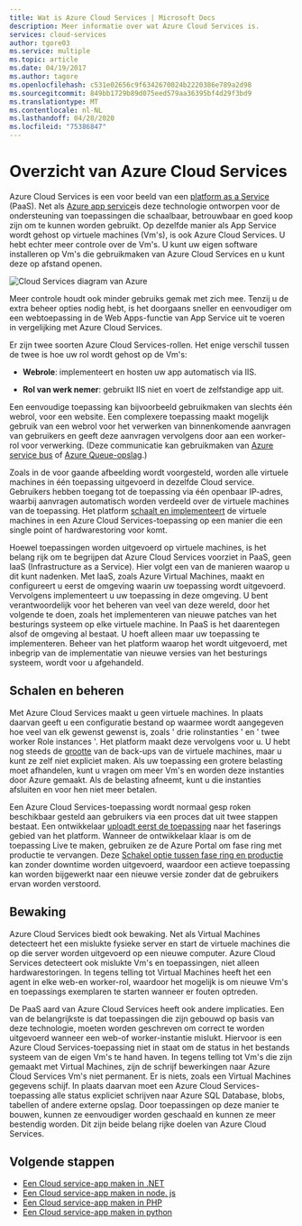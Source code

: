 ```yaml
---
title: Wat is Azure Cloud Services | Microsoft Docs
description: Meer informatie over wat Azure Cloud Services is.
services: cloud-services
author: tgore03
ms.service: multiple
ms.topic: article
ms.date: 04/19/2017
ms.author: tagore
ms.openlocfilehash: c531e02656c9f6342670024b2220386e789a2d98
ms.sourcegitcommit: 849bb1729b89d075eed579aa36395bf4d29f3bd9
ms.translationtype: MT
ms.contentlocale: nl-NL
ms.lasthandoff: 04/28/2020
ms.locfileid: "75386847"
---
```

# <a name="overview-of-azure-cloud-services"></a>Overzicht van Azure Cloud Services
Azure Cloud Services is een voor beeld van een [platform as a Service](https://azure.microsoft.com/overview/what-is-paas/) (PaaS). Net als [Azure app service](../app-service/overview.md)is deze technologie ontworpen voor de ondersteuning van toepassingen die schaalbaar, betrouwbaar en goed koop zijn om te kunnen worden gebruikt. Op dezelfde manier als App Service wordt gehost op virtuele machines (Vm's), is ook Azure Cloud Services. U hebt echter meer controle over de Vm's. U kunt uw eigen software installeren op Vm's die gebruikmaken van Azure Cloud Services en u kunt deze op afstand openen.

![Cloud Services diagram van Azure](./media/cloud-services-choose-me/diagram.png)

Meer controle houdt ook minder gebruiks gemak met zich mee. Tenzij u de extra beheer opties nodig hebt, is het doorgaans sneller en eenvoudiger om een webtoepassing in de Web Apps-functie van App Service uit te voeren in vergelijking met Azure Cloud Services.

Er zijn twee soorten Azure Cloud Services-rollen. Het enige verschil tussen de twee is hoe uw rol wordt gehost op de Vm's:

* **Webrole**: implementeert en hosten uw app automatisch via IIS.

* **Rol van werk nemer**: gebruikt IIS niet en voert de zelfstandige app uit.

Een eenvoudige toepassing kan bijvoorbeeld gebruikmaken van slechts één webrol, voor een website. Een complexere toepassing maakt mogelijk gebruik van een webrol voor het verwerken van binnenkomende aanvragen van gebruikers en geeft deze aanvragen vervolgens door aan een worker-rol voor verwerking. (Deze communicatie kan gebruikmaken van [Azure service bus](../service-bus-messaging/service-bus-messaging-overview.md) of [Azure Queue-opslag](../storage/common/storage-introduction.md).)

Zoals in de voor gaande afbeelding wordt voorgesteld, worden alle virtuele machines in één toepassing uitgevoerd in dezelfde Cloud service. Gebruikers hebben toegang tot de toepassing via één openbaar IP-adres, waarbij aanvragen automatisch worden verdeeld over de virtuele machines van de toepassing. Het platform [schaalt en implementeert](cloud-services-how-to-scale-portal.md) de virtuele machines in een Azure Cloud Services-toepassing op een manier die een single point of hardwarestoring voor komt.

Hoewel toepassingen worden uitgevoerd op virtuele machines, is het belang rijk om te begrijpen dat Azure Cloud Services voorziet in PaaS, geen IaaS (Infrastructure as a Service). Hier volgt een van de manieren waarop u dit kunt nadenken. Met IaaS, zoals Azure Virtual Machines, maakt en configureert u eerst de omgeving waarin uw toepassing wordt uitgevoerd. Vervolgens implementeert u uw toepassing in deze omgeving. U bent verantwoordelijk voor het beheren van veel van deze wereld, door het volgende te doen, zoals het implementeren van nieuwe patches van het besturings systeem op elke virtuele machine. In PaaS is het daarentegen alsof de omgeving al bestaat. U hoeft alleen maar uw toepassing te implementeren. Beheer van het platform waarop het wordt uitgevoerd, met inbegrip van de implementatie van nieuwe versies van het besturings systeem, wordt voor u afgehandeld.

## <a name="scaling-and-management"></a>Schalen en beheren
Met Azure Cloud Services maakt u geen virtuele machines. In plaats daarvan geeft u een configuratie bestand op waarmee wordt aangegeven hoe veel van elk gewenst gewenst is, zoals ' drie rolinstanties ' en ' twee worker Role instances '. Het platform maakt deze vervolgens voor u. U hebt nog steeds de [grootte](cloud-services-sizes-specs.md) van de back-ups van de virtuele machines, maar u kunt ze zelf niet expliciet maken. Als uw toepassing een grotere belasting moet afhandelen, kunt u vragen om meer Vm's en worden deze instanties door Azure gemaakt. Als de belasting afneemt, kunt u die instanties afsluiten en voor hen niet meer betalen.

Een Azure Cloud Services-toepassing wordt normaal gesp roken beschikbaar gesteld aan gebruikers via een proces dat uit twee stappen bestaat. Een ontwikkelaar [uploadt eerst de toepassing](cloud-services-how-to-create-deploy-portal.md) naar het faserings gebied van het platform. Wanneer de ontwikkelaar klaar is om de toepassing Live te maken, gebruiken ze de Azure Portal om fase ring met productie te vervangen. Deze [Schakel optie tussen fase ring en productie](cloud-services-how-to-manage-portal.md#swap-deployments-to-promote-a-staged-deployment-to-production) kan zonder downtime worden uitgevoerd, waardoor een actieve toepassing kan worden bijgewerkt naar een nieuwe versie zonder dat de gebruikers ervan worden verstoord.

## <a name="monitoring"></a>Bewaking
Azure Cloud Services biedt ook bewaking. Net als Virtual Machines detecteert het een mislukte fysieke server en start de virtuele machines die op die server worden uitgevoerd op een nieuwe computer. Azure Cloud Services detecteert ook mislukte Vm's en toepassingen, niet alleen hardwarestoringen. In tegens telling tot Virtual Machines heeft het een agent in elke web-en worker-rol, waardoor het mogelijk is om nieuwe Vm's en toepassings exemplaren te starten wanneer er fouten optreden.

De PaaS aard van Azure Cloud Services heeft ook andere implicaties. Een van de belangrijkste is dat toepassingen die zijn gebouwd op basis van deze technologie, moeten worden geschreven om correct te worden uitgevoerd wanneer een web-of worker-instantie mislukt. Hiervoor is een Azure Cloud Services-toepassing niet in staat om de status in het bestands systeem van de eigen Vm's te hand haven. In tegens telling tot Vm's die zijn gemaakt met Virtual Machines, zijn de schrijf bewerkingen naar Azure Cloud Services Vm's niet permanent. Er is niets, zoals een Virtual Machines gegevens schijf. In plaats daarvan moet een Azure Cloud Services-toepassing alle status expliciet schrijven naar Azure SQL Database, blobs, tabellen of andere externe opslag. Door toepassingen op deze manier te bouwen, kunnen ze eenvoudiger worden geschaald en kunnen ze meer bestendig worden. Dit zijn beide belang rijke doelen van Azure Cloud Services.

## <a name="next-steps"></a>Volgende stappen
* [Een Cloud service-app maken in .NET](cloud-services-dotnet-get-started.md) 
* [Een Cloud service-app maken in node. js](cloud-services-nodejs-develop-deploy-app.md) 
* [Een Cloud service-app maken in PHP](../cloud-services-php-create-web-role.md) 
* [Een Cloud service-app maken in python](cloud-services-python-ptvs.md)






